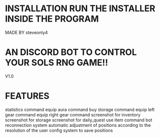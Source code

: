 # INSTALLATION RUN THE INSTALLER INSIDE THE PROGRAM

MADE BY steveonly4

# AN DISCORD BOT TO CONTROL YOUR SOLS RNG GAME!!

V1.0
# FEATURES
statistics command
equip aura command
buy storage command
equip left gear command
equip right gear command
screenshot for inventory
screenshot for storage
screenshot for daily_quest
use item command
bot reconnection system
automatic adjustment of positions according to the resolution of the user
config system to save positions
